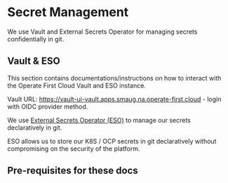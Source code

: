 # Secret Management

We use Vault and External Secrets Operator for managing secrets confidentially in git.

## Vault & ESO
This section contains documentations/instructions on how to interact with the Operate First Cloud Vault and ESO
instance.

Vault URL: https://vault-ui-vault.apps.smaug.na.operate-first.cloud - login with OIDC provider method.

We use [External Secrets Operator (ESO)][external secrets] to manage our secrets declaratively in git.

ESO allows us to store our K8S / OCP secrets in git declaratively without compromising on the security of the platform.

## Pre-requisites for these docs


[external secrets]: https://external-secrets.io
